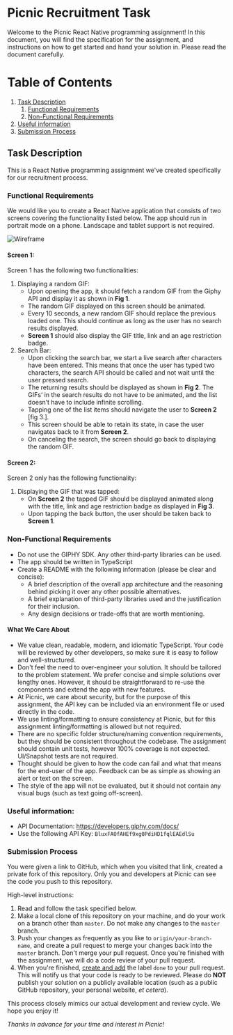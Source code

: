# Picnic Recruitment Task

Welcome to the Picnic React Native programming assignment! In this document, you will find the specification for the assignment, and instructions on how to get started and hand your solution in. Please read the document carefully.

# Table of Contents

1. [Task Description](#task-description)
    1. [Functional Requirements](#functional-requirements)
    2. [Non-Functional Requirements](#non-functional-requirements)
2. [Useful information](#useful-information)
3. [Submission Process](#submission-process)


## Task Description

This is a React Native programming assignment we've created specifically for our recruitment process. 

### Functional Requirements
We would like you to create a React Native application that consists of two screens covering the functionality listed below. The app should run in portrait mode on a phone. Landscape and tablet support is not required.

![Wireframe][wireframe-image]

#### Screen 1:

Screen 1 has the following two functionalities:

1. Displaying a random GIF:
   - Upon opening the app, it should fetch a random GIF from the Giphy API and display it as shown in **Fig 1**.
   - The random GIF displayed on this screen should be animated.
   - Every 10 seconds, a new random GIF should replace the previous loaded one. This should continue as long as the user has no search results displayed.
   - **Screen 1** should also display the GIF title, link and an age restriction badge.
2. Search Bar:
   - Upon clicking the search bar, we start a live search after characters have been entered. This means that once the user has typed two characters, the search API should be called and not wait until the user pressed search.
   - The returning results should be displayed as shown in **Fig 2**. The GIFs’ in the search results do not have to be animated, and the list doesn’t have to include infinite scrolling.
   - Tapping one of the list items should navigate the user to **Screen 2** [fig 3.].
   - This screen should be able to retain its state, in case the user navigates back to it from **Screen 2**.
   - On canceling the search, the screen should go back to displaying the random GIF.

#### Screen 2:

Screen 2 only has the following functionality:

1. Displaying the GIF that was tapped:
   - On **Screen 2** the tapped GIF should be displayed animated along with the title, link and age restriction badge as displayed in **Fig 3**.
   - Upon tapping the back button, the user should be taken back to **Screen 1**.


### Non-Functional Requirements

- Do not use the GIPHY SDK. Any other third-party libraries can be used.
- The app should be written in TypeScript
- Create a README with the following information (please be clear and concise):
   - A brief description of the overall app architecture and the reasoning behind picking it over any other possible alternatives.
   - A brief explanation of third-party libraries used and the justification for their inclusion.
   - Any design decisions or trade-offs that are worth mentioning.


#### What We Care About

- We value clean, readable, modern, and idiomatic TypeScript. Your code will be reviewed by other developers, so make sure it is easy to follow and well-structured.
- Don't feel the need to over-engineer your solution. It should be tailored to the problem statement. We prefer concise and simple solutions over lengthy ones. However, it should be straightforward to re-use the components and extend the app with new features.
- At Picnic, we care about security, but for the purpose of this assignment, the API key can be included via an environment file or used directly in the code.
- We use linting/formatting to ensure consistency at Picnic, but for this assignment linting/formatting is allowed but not required.
- There are no specific folder structure/naming convention requirements, but they should be consistent throughout the codebase. The assignment should contain unit tests, however 100% coverage is not expected. UI/Snapshot tests are not required.
- Thought should be given to how the code can fail and what that means for the end-user of the app. Feedback can be as simple as showing an alert or text on the screen.
- The style of the app will not be evaluated, but it should not contain any visual bugs (such as text going off-screen).


### Useful information:

- API Documentation: https://developers.giphy.com/docs/
- Use the following API Key: `BluxFAOfAHEf9xg0PdiHD1fqlEAEdlSu`

### Submission Process

You were given a link to GitHub, which when you visited that link, created a private fork of this repository. Only you and developers at Picnic can see the code you push to this repository.

High-level instructions:

1. Read and follow the task specified below.
2. Make a local clone of this repository on your machine, and do your work on a
   branch other than `master`. Do not make any changes to the `master` branch.
3. Push your changes as frequently as you like to `origin/your-branch-name`,
   and create a pull request to merge your changes back into the `master`
   branch. Don't merge your pull request. Once you're finished with the
   assignment, we will do a code review of your pull request.
4. When you're finished, [create and add][github-labels] the label `done` to
   your pull request. This will notify us that your code is ready to be
   reviewed. Please do **NOT** publish your solution on a publicly available
   location (such as a public GitHub repository, your personal website, _et
   cetera_).

This process closely mimics our actual development and review cycle. We hope
you enjoy it!

_Thanks in advance for your time and interest in Picnic!_

[wireframe-image]: https://imgur.com/Kja1rsy.png
[github-labels]: https://help.github.com/articles/about-labels
